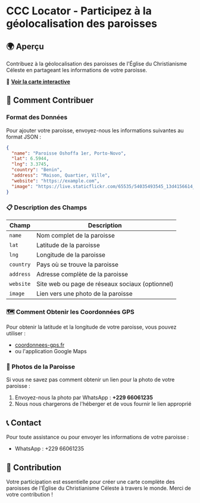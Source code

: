 # CCC Locator - Participez à la géolocalisation des paroisses

## 🌍 Aperçu
Contribuez à la géolocalisation des paroisses de l'Église du Christianisme Céleste en partageant les informations de votre paroisse.

🔗 **[Voir la carte interactive](https://isaacgounton.github.io/ccclocator/)**

## 📝 Comment Contribuer

### Format des Données
Pour ajouter votre paroisse, envoyez-nous les informations suivantes au format JSON :

```json
{
  "name": "Paroisse Oshoffa 1er, Porto-Novo",
  "lat": 6.5944,
  "lng": 3.3745,
  "country": "Benin",
  "address": "Maison, Quartier, Ville",
  "website": "https://example.com",
  "image": "https://live.staticflickr.com/65535/54035493545_13d4156614_h.jpg"
}
```

### 📋 Description des Champs

| Champ | Description |
|-------|-------------|
| `name` | Nom complet de la paroisse |
| `lat` | Latitude de la paroisse |
| `lng` | Longitude de la paroisse |
| `country` | Pays où se trouve la paroisse |
| `address` | Adresse complète de la paroisse |
| `website` | Site web ou page de réseaux sociaux (optionnel) |
| `image` | Lien vers une photo de la paroisse |

### 🗺️ Comment Obtenir les Coordonnées GPS

Pour obtenir la latitude et la longitude de votre paroisse, vous pouvez utiliser :
- [coordonnees-gps.fr](https://www.coordonnees-gps.fr)
- ou l'application Google Maps

### 📸 Photos de la Paroisse

Si vous ne savez pas comment obtenir un lien pour la photo de votre paroisse :
1. Envoyez-nous la photo par WhatsApp : **+229 66061235**
2. Nous nous chargerons de l'héberger et de vous fournir le lien approprié

## 📞 Contact

Pour toute assistance ou pour envoyer les informations de votre paroisse :
- WhatsApp : +229 66061235

## 🤝 Contribution

Votre participation est essentielle pour créer une carte complète des paroisses de l'Église du Christianisme Céleste à travers le monde. Merci de votre contribution !
